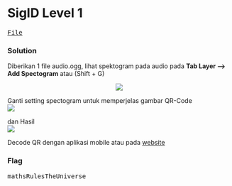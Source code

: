 <h1><b>SigID Level 1</b></h1>
<pre>
<a href="https://ringzer0ctf.com/files/2d4cbed23f333ae6e01f57d949354466.zip">File</a>
</pre>
<h3><b>Solution</b></h3>
<p>Diberikan 1 file audio.ogg, lihat spektogram pada audio pada <b>Tab Layer --> Add Spectogram</b> atau (Shift + G)</p>
<p align='center'>
  <img src="https://github.com/enomarozi/RingZer0CTF/blob/master/Steganography/Image/Sig%20ID%201_1.png">
</p>
<p>Ganti setting spectogram untuk memperjelas gambar QR-Code</br><img src="https://github.com/enomarozi/RingZer0CTF/blob/master/Steganography/Image/SigID%20Level%2012.jpg"></p>
<p>dan Hasil</br><img src="https://github.com/enomarozi/RingZer0CTF/blob/master/Steganography/Image/SigID%20Level%2011.jpg"></p>
<p>Decode QR dengan aplikasi mobile atau pada <a href="https://zxing.org/w/decode">website</a></p>
<h3><b>Flag</b></h3>
<pre>
mathsRulesTheUniverse
</pre>
